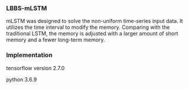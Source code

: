 ### LBBS-mLSTM
mLSTM was designed to solve the non-uniform time-series input data. It utilizes the time interval to modify the memory. Comparing with the traditional LSTM, the memory is adjusted with a larger amount of short memory and a fewer long-term memory. 
### Implementation 
tensorflow version 2.7.0

python 3.6.9
